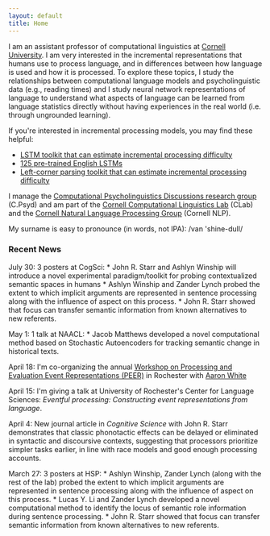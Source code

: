 ```yaml
---
layout: default
title: Home
---
```


I am an assistant professor of computational linguistics at [Cornell University](https://www.cornell.edu/). I am very interested in the incremental representations that humans use to process language, and in differences between how language is used and how it is processed. To explore these topics, I study the relationships between computational language models and psycholinguistic data (e.g., reading times) and I study neural network representations of language to understand what aspects of language can be learned from language statistics directly without having experiences in the real world (i.e. through ungrounded learning).

If you're interested in incremental processing models, you may find these helpful:  
* [LSTM toolkit that can estimate incremental processing difficulty](https://github.com/vansky/neural-complexity)  
* [125 pre-trained English LSTMs](https://zenodo.org/record/3559340)  
* [Left-corner parsing toolkit that can estimate incremental processing difficulty](https://github.com/modelblocks/modelblocks-release)

I manage the [Computational Psycholinguistics Discussions research group](https://c-psyd.github.io/) (C.Psyd) and am part of the [Cornell Computational Linguistics Lab](https://conf.ling.cornell.edu/compling/) (CLab) and the [Cornell Natural Language Processing Group](https://nlp.cornell.edu/) (Cornell NLP).

My surname is easy to pronounce (in words, not IPA): /van 'shine-dull/

### Recent News

July 30: 3 posters at CogSci: 
    * John R. Starr and Ashlyn Winship will introduce a novel experimental paradigm/toolkit for probing contextualized semantic spaces in humans
    * Ashlyn Winship and Zander Lynch probed the extent to which implicit arguments are represented in sentence processing along with the influence of aspect on this process.
    * John R. Starr showed that focus can transfer semantic information from known alternatives to new referents.

May 1: 1 talk at NAACL: 
    * Jacob Matthews developed a novel computational method based on Stochastic Autoencoders for tracking semantic change in historical texts.

April 18: I'm co-organizing the annual [Workshop on Processing and Evaluation Event Representations (PEER)](https://peer-workshop.github.io) in Rochester with [Aaron White](https://aaronstevenwhite.io/)

April 15: I'm giving a talk at University of Rochester's Center for Language Sciences: _Eventful processing: Constructing event representations from language_.

April 4: New journal article in _Cognitive Science_ with John R. Starr demonstrates that classic phonotactic effects can be delayed or eliminated in syntactic and discoursive contexts, suggesting that processors prioritize simpler tasks earlier, in line with race models and good enough processing accounts.

March 27: 3 posters at HSP: 
    * Ashlyn Winship, Zander Lynch (along with the rest of the lab) probed the extent to which implicit arguments are represented in sentence processing along with the influence of aspect on this process.
    * Lucas Y. Li and Zander Lynch developed a novel computational method to identify the locus of semantic role information during sentence processing.
    * John R. Starr showed that focus can transfer semantic information from known alternatives to new referents.

